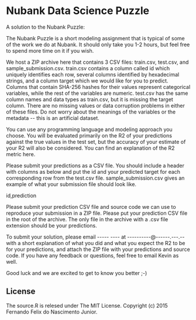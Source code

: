 # Nubank Data Science Puzzle

A solution to the Nubank Puzzle:

>
The Nubank Puzzle is a short modeling assignment that is typical of some of the work we do at Nubank. It should only take you 1-2 hours, but feel free to spend more time on it if you wish.
>
We host a ZIP archive here that contains 3 CSV files: train.csv, test.csv, and sample_submission.csv. train.csv contains a column called id which uniquely identifies each row, several columns identified by hexadecimal strings, and a column target which we would like for you to predict. Columns that contain SHA-256 hashes for their values represent categorical variables, while the rest of the variables are numeric. test.csv has the same column names and data types as train.csv, but it is missing the target column. There are no missing values or data corruption problems in either of these files. Do not worry about the meanings of the variables or the metadata -- this is an artificial dataset.
>
You can use any programming language and modeling approach you choose. You will be evaluated primarily on the R2 of your predictions against the true values in the test set, but the accuracy of your estimate of your R2 will also be considered. You can find an explanation of the R2 metric here.
>
Please submit your predictions as a CSV file. You should include a header with columns as below and put the id and your predicted target for each corresponding row from the test.csv file. sample_submission.csv gives an example of what your submission file should look like.
>
id,prediction
>
Please submit your prediction CSV file and source code we can use to reproduce your submission in a ZIP file. Please put your prediction CSV file in the root of the archive. The only file in the archive with a .csv file extension should be your predictions.
>
To submit your solution, please email ----- ---- at ----------@------.---.-- with a short explanation of what you did and what you expect the R2 to be for your predictions, and attach the ZIP file with your predictions and source code. If you have any feedback or questions, feel free to email Kevin as well.
>
Good luck and we are excited to get to know you better ;-)

## License

The source.R is relesed under The MIT License. Copyright (c) 2015 Fernando Felix do Nascimento Junior.
